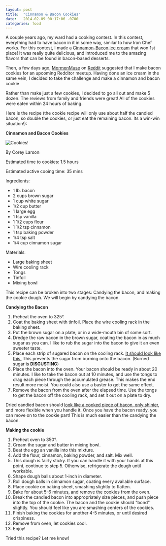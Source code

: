 ```yaml
---
layout: post
title:  "Cinnamon & Bacon Cookies"
date:   2014-02-09 00:17:06 -0700
categories: food
---
```

A couple years ago, my ward had a cooking contest. In this contest, everything had to have bacon in it in some way, similar to how Iron Chef works. For this contest, I made a [Cinnamon-Bacon ice cream](http://www.davidlebovitz.com/2008/03/candied-bacon-i-1/ "It was based on this recipe.") that won 1st place! It was really quite delicious, and introduced me to the amazing flavors  that can be found in bacon-based desserts.

Then, a few days ago, [MormonMuse](http://www.reddit.com/user/MormonMuse "MormonMuse, the Redditor") on [Reddit](http://www.reddit.com/ "Reddit!") suggested that I make bacon cookies for an upcoming Redditor meetup. Having done an ice cream in the same vein, I decided to take the challenge and make a cinnamon and bacon cookie

Rather than make just a few cookies, I decided to go all out and make 5 dozen. The reviews from family and friends were great! All of the cookies were eaten within 24 hours of baking.

Here is the recipe (the cookie recipe will only use about half the candied bacon, so double the cookies, or just eat the remaining bacon. Its a win-win situation!):

**Cinnamon and Bacon Cookies**

![Cookies!](http://i.imgur.com/K7qaT.jpg)

By Corey Larson

Estimated time to cookies: 1.5 hours

Estimated active cooing time: 35 mins

Ingredients:

*   1 lb. bacon
*   2 cups brown sugar
*   1 cup white sugar
*   1/2 cup butter
*   1 large egg
*   1 tsp vanilla
*   1 1/2 cups flour
*   1 1/2 tsp cinnamon
*   1 tsp baking powder
*   1/4 tsp salt
*   1/4 cup cinnamon sugar

Materials:

*   Large baking sheet
*   Wire cooling rack
*   Tongs
*   Tinfoil
*   Mixing bowl

This recipe can be broken into two stages: Candying the bacon, and making the cookie dough. We will begin by candying the bacon.

**Candying the Bacon**

1.  Preheat the oven to 325°.
2.  Coat the baking sheet with tinfoil. Place the wire cooling rack in the baking sheet.
3.  Put the brown sugar on a plate, or in a wide-mouth bin of some sort.
4.  Dredge the raw bacon in the brown sugar, coating the bacon in as much sugar as you can. I like to rub the sugar into the bacon to give it an even sweeter taste.
5.  Place each strip of sugared bacon on the cooling rack. [It should look like this.](http://i.imgur.com/gxGC9.jpg "BACON BACON BACON") This prevents the sugar from burning onto the bacon. (Burned sugar is **DISGUSTING**)
6.  Place the bacon into the oven. Your bacon should be ready in about 20 minutes. I like to take the bacon out at 10 minutes, and use the tongs to drag each piece through the accumulated grease. This makes the end result more moist. You could also use a baster to get the same effect.
7.  Remove the bacon from the oven after the elapsed time. Use the tongs to get the bacon off the cooling rack, and set it out on a plate to dry.

Dried candied bacon should [look like a cooked piece of bacon, only shinier](http://i.imgur.com/VqX7r.jpg "BACON"), and more flexible when you handle it. Once you have the bacon ready, you can move on to the cookie part! This is much easier than the candying the bacon.

**Making the cookie**

1.  Preheat oven to 350°.
2.  Cream the sugar and butter in mixing bowl.
3.  Beat the egg an vanilla into this mixture. 
4.  Add the flour, cinnamon, baking powder, and salt. Mix well.
5.  This dough is fairly sticky. If you can handle it with your hands at this point, continue to step 5. Otherwise, refrigerate the dough until workable.
6.  Shape dough balls about 1-inch in diameter.
7.  Roll dough balls in cinnamon sugar, coating every available surface.
8.  Place cookie on baking sheet, smashing slightly to flatten.
9.  Bake for about 5-6 minutes, and remove the cookies from the oven.
10.  Break the candied bacon into appropriately size pieces, and push piece into the top of the cookie. The bacon and the cookie should "bond" slightly. You should feel like you are smashing centers of the cookies.
11.  Finish baking the cookies for another 4-5 minutes, or until desired crispiness.
12.  Remove from oven, let cookies cool.
13.  Enjoy!

Tried this recipe? Let me know!
